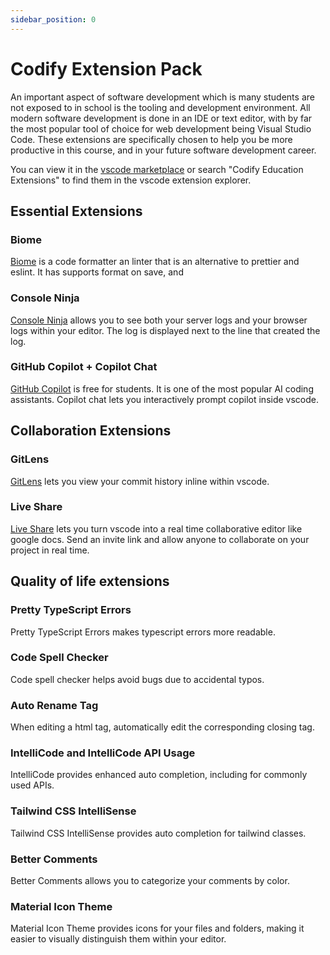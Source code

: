 ```yaml
---
sidebar_position: 0
---
```


# Codify Extension Pack

An important aspect of software development which is many students are not exposed to in school is the tooling and development environment. All modern software development is done in an IDE or text editor, with by far the most popular tool of choice for web development being Visual Studio Code. These extensions are specifically chosen to help you be more productive in this course, and in your future software development career.

You can view it in the [vscode marketplace](https://marketplace.visualstudio.com/items?itemName=CodifyBerkeley.codify-extensions) or search "Codify Education Extensions" to find them in the vscode extension explorer.

## Essential Extensions

### Biome
<!-- <img width="40" src="https://biomejs.gallerycdn.vsassets.io/extensions/biomejs/biome/2024.5.251958/1716667097836/Microsoft.VisualStudio.Services.Icons.Default">
</img> -->

[Biome](https://biomejs.dev/) is a code formatter an linter that is an alternative to prettier and eslint. It has supports format on save, and 

### Console Ninja

[Console Ninja](https://console-ninja.com/) allows you to see both your server logs and your browser logs within your editor. The log is displayed next to the line that created the log.

### GitHub Copilot + Copilot Chat

[GitHub Copilot](https://github.com/features/copilot) is free for students. It is one of the most popular AI coding assistants. Copilot chat lets you interactively prompt copilot inside vscode.

## Collaboration Extensions

### GitLens

[GitLens](https://www.gitkraken.com/gitlens) lets you view your commit history inline within vscode.

### Live Share
[Live Share](https://marketplace.visualstudio.com/items?itemName=MS-vsliveshare.vsliveshare) lets you turn vscode into a real time collaborative editor like google docs. Send an invite link and allow anyone to collaborate on your project in real time.

## Quality of life extensions

### Pretty TypeScript Errors
Pretty TypeScript Errors makes typescript errors more readable.

### Code Spell Checker
Code spell checker helps avoid bugs due to accidental typos.

### Auto Rename Tag
When editing a html tag, automatically edit the corresponding closing tag.

### IntelliCode and IntelliCode API Usage
IntelliCode provides enhanced auto completion, including for commonly used APIs. 

### Tailwind CSS IntelliSense
Tailwind CSS IntelliSense provides auto completion for tailwind classes.

### Better Comments
Better Comments allows you to categorize your comments by color.

### Material Icon Theme
Material Icon Theme provides icons for your files and folders, making it easier to visually distinguish them within your editor.
